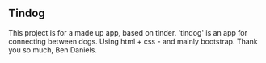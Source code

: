 ## Tindog

This project is for a made up app, based on tinder. 'tindog' is an app for connecting between dogs.
Using html + css - and mainly bootstrap.
Thank you so much,
Ben Daniels.
